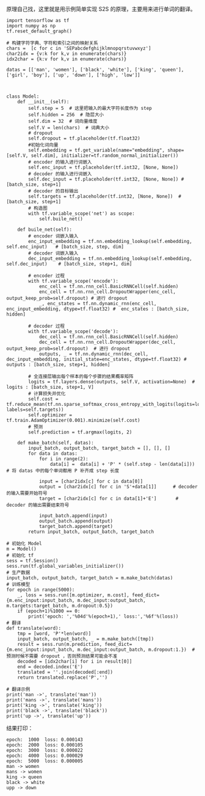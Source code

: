 原理自己找，这里就是用示例简单实现 S2S 的原理，主要用来进行单词的翻译。
	

	import tensorflow as tf
	import numpy as np
	tf.reset_default_graph()
	
	# 构建字符字典、字符和索引之间的映射关系
	chars =  [c for c in 'SEPabcdefghijklmnopqrstuvwxyz']
	char2idx = {v:k for k,v in enumerate(chars)}
	idx2char = {k:v for k,v in enumerate(chars)}
	
	datas = [['man', 'women'], ['black', 'white'], ['king', 'queen'], ['girl', 'boy'], ['up', 'down'], ['high', 'low']]
	
	
	
	class Model:
	    def __init__(self):
	        self.step = 5  # 这里把输入的最大字符长度作为 step
	        self.hidden = 256  # 隐层大小
	        self.dim = 32  # 词向量维度
	        self.V = len(chars)  # 词典大小
	        # dropout 
	        self.dropout = tf.placeholder(tf.float32)
	        #初始化词向量
	        self.embedding = tf.get_variable(name="embedding", shape=[self.V, self.dim], initializer=tf.random_normal_initializer())
	        # encoder 的输入进行词嵌入
	        self.enc_input = tf.placeholder(tf.int32, [None, None])
	        # decoder 的输入进行词嵌入
	        self.dec_input = tf.placeholder(tf.int32, [None, None]) # [batch_size, step+1]
	        # decoder 的目标输出
	        self.targets = tf.placeholder(tf.int32, [None, None])  # [batch_size, step+1]
	        # 构造图
	        with tf.variable_scope('net') as scope:
	            self.buile_net()
	
	    def buile_net(self):
	        # encoder 词嵌入输入
	        enc_input_embedding = tf.nn.embedding_lookup(self.embedding, self.enc_input)   # [batch_size, step, dim]
	        # decoder 词嵌入输入
	        dec_input_embedding = tf.nn.embedding_lookup(self.embedding, self.dec_input)    # [batch_size, step+1, dim]
	
	        # encoder 过程
	        with tf.variable_scope('encode'):
	            enc_cell = tf.nn.rnn_cell.BasicRNNCell(self.hidden) 
	            enc_cell = tf.nn.rnn_cell.DropoutWrapper(enc_cell, output_keep_prob=self.dropout) # 进行 dropout
	            _, enc_states = tf.nn.dynamic_rnn(enc_cell, enc_input_embedding, dtype=tf.float32) #  enc_states : [batch_size, hidden]
	
	        # decoder 过程
	        with tf.variable_scope('decode'):
	            dec_cell = tf.nn.rnn_cell.BasicRNNCell(self.hidden)
	            dec_cell = tf.nn.rnn_cell.DropoutWrapper(dec_cell, output_keep_prob=self.dropout)  # 进行 dropout
	            outputs, _ = tf.nn.dynamic_rnn(dec_cell, dec_input_embedding, initial_state=enc_states, dtype=tf.float32) # outputs : [batch_size, step+1, hidden]
	
	        # 全连接层输出每个样本的每个步骤的结果概率矩阵
	        logits = tf.layers.dense(outputs, self.V, activation=None)  # logits : [batch_size, step+1, V]
	        # 计算损失并优化
	        self.cost = tf.reduce_mean(tf.nn.sparse_softmax_cross_entropy_with_logits(logits=logits, labels=self.targets))
	        self.optimizer = tf.train.AdamOptimizer(0.001).minimize(self.cost)
	        # 预测
	        self.prediction = tf.argmax(logits, 2)
	
	    def make_batch(self, datas):
	        input_batch, output_batch, target_batch = [], [], []
	        for data in datas:
	            for i in range(2):
	                data[i] =  data[i] + 'P' * (self.step - len(data[i]))  # 将 datas 中的每个单词都用 P 补齐成 step 长度
	
	            input = [char2idx[c] for c in data[0]]
	            output = [char2idx[c] for c in 'S'+data[1]]      # decoder 的输入需要开始符号
	            target = [char2idx[c] for c in data[1]+'E']       # decoder 的输出需要结束符号
	
	            input_batch.append(input)
	            output_batch.append(output)
	            target_batch.append(target)
	        return input_batch, output_batch, target_batch
	
	# 初始化 Model
	m = Model()  
	# 初始化 tf
	sess = tf.Session()
	sess.run(tf.global_variables_initializer())
	# 生产数据
	input_batch, output_batch, target_batch = m.make_batch(datas)
	# 训练模型
	for epoch in range(5000):
	    _, loss = sess.run([m.optimizer, m.cost], feed_dict={m.enc_input:input_batch, m.dec_input:output_batch, m.targets:target_batch, m.dropout:0.5})
	    if (epoch+1)%1000 == 0:
	        print('epoch: ','%04d'%(epoch+1),' loss:','%6f'%(loss))
	# 翻译
	def translate(word):
	    tmp = [word, 'P'*len(word)]
	    input_batch, output_batch, _ = m.make_batch([tmp])
	    result = sess.run(m.prediction, feed_dict={m.enc_input:input_batch, m.dec_input:output_batch, m.dropout:1.})  # 预测时候不需要 dropout ，否则预测结果可能会不准
	    decoded = [idx2char[i] for i in result[0]]
	    end = decoded.index('E')
	    translated = ''.join(decoded[:end])
	    return translated.replace('P','')
	
	# 翻译示例 
	print('man ->', translate('man'))
	print('mans ->', translate('mans'))
	print('king ->', translate('king'))
	print('black ->', translate('black'))
	print('up ->', translate('up'))
	
结果打印：
		
	epoch:  1000  loss: 0.000143
	epoch:  2000  loss: 0.000105
	epoch:  3000  loss: 0.000022
	epoch:  4000  loss: 0.000029
	epoch:  5000  loss: 0.000005
	man -> women
	mans -> women
	king -> queen
	black -> white
	upp -> down